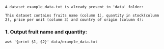 
    A dataset example_data.txt is already present in 'data' folder:

    This dataset contains fruits name (column 1), quantity in stock(column 2), price per unit (column 3) and country of origin (column 4):

### 1. Output fruit name and quantity:
    awk '{print $1, $2}' data/example_data.txt
    
